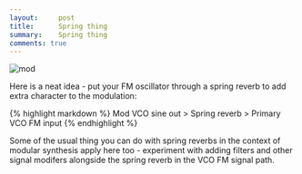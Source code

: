 ```yaml
---
layout:     post
title:      Spring thing
summary:    Spring thing
comments: true
---
```

<img src="{{ site.baseurl }}/images/mod3.jpg" alt="mod" class="avatar" />


Here is a neat idea - put your FM oscillator through a spring reverb to add extra character to the modulation:

{% highlight markdown %}
Mod VCO sine out > Spring reverb  > Primary VCO FM input 
{% endhighlight %}

Some of the usual thing you can do with spring reverbs in the context of modular synthesis apply here too - experiment with adding filters and other signal modifers alongside the spring reverb in the VCO FM signal path.

